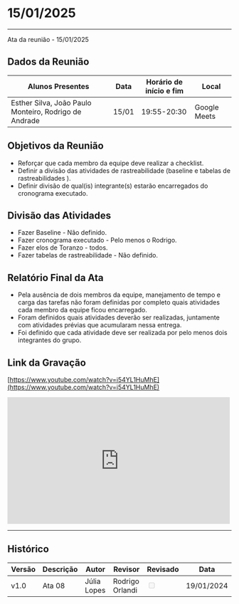 # 15/01/2025
---

Ata da reunião - 15/01/2025

## Dados da Reunião


| Alunos Presentes | Data | Horário de início e fim | Local |
| -------- | ------- | ------- | ------- |
| Esther Silva, João Paulo Monteiro, Rodrigo de Andrade | 15/01 | 19:55-20:30 | Google Meets |

## Objetivos da Reunião

- Reforçar que cada membro da equipe deve realizar a checklist. 
- Definir a divisão das atividades de rastreabilidade (baseline e 
tabelas de rastreabilidades ).
- Definir divisão de qual(is) integrante(s) estarão encarregados do cronograma executado.


## Divisão das Atividades

- Fazer Baseline - Não definido.
- Fazer cronograma executado - Pelo menos o Rodrigo.
- Fazer elos de Toranzo - todos.
- Fazer tabelas de rastreabilidade - Não definido.

## Relatório Final da Ata

- Pela ausência de dois membros da equipe, manejamento de tempo e carga das tarefas não foram definidas por completo quais atividades cada membro da equipe ficou encarregado. 
- Foram definidos quais atividades deverão ser realizadas, juntamente com atividades prévias que acumularam nessa entrega.
- Foi definido que cada atividade deve ser realizada por pelo menos dois integrantes do grupo.


## Link da Gravação

[https://www.youtube.com/watch?v=i54YL1HuMhE](https://www.youtube.com/watch?v=i54YL1HuMhE)

<iframe width="500" height="285" src="https://www.youtube.com/embed/i54YL1HuMhE" title="[2024-2] Requisitos - Grupo 2 - 15/01/2025" frameborder="0" allow="accelerometer; autoplay; clipboard-write; encrypted-media; gyroscope; picture-in-picture; web-share" referrerpolicy="strict-origin-when-cross-origin" allowfullscreen></iframe>

---

## Histórico


| Versão | Descrição                  | Autor                   | Revisor                  | Revisado | Data       |
|--------|----------------------------|-------------------------|--------------------------|-------|-----|
| v1.0   | Ata 08                     | Júlia Lopes     | Rodrigo Orlandi | <input type="checkbox" onclick="return false;" disabled />| 19/01/2024 |
